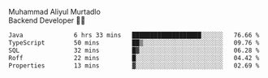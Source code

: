 Muhammad Aliyul Murtadlo
<br>
Backend Developer 👨‍💻
<br>
<!--START_SECTION:waka-->

```txt
Java              6 hrs 33 mins   ███████████████████░░░░░░   76.66 %
TypeScript        50 mins         ██▒░░░░░░░░░░░░░░░░░░░░░░   09.76 %
SQL               32 mins         █▓░░░░░░░░░░░░░░░░░░░░░░░   06.28 %
Roff              22 mins         █░░░░░░░░░░░░░░░░░░░░░░░░   04.42 %
Properties        13 mins         ▓░░░░░░░░░░░░░░░░░░░░░░░░   02.69 %
```

<!--END_SECTION:waka-->
